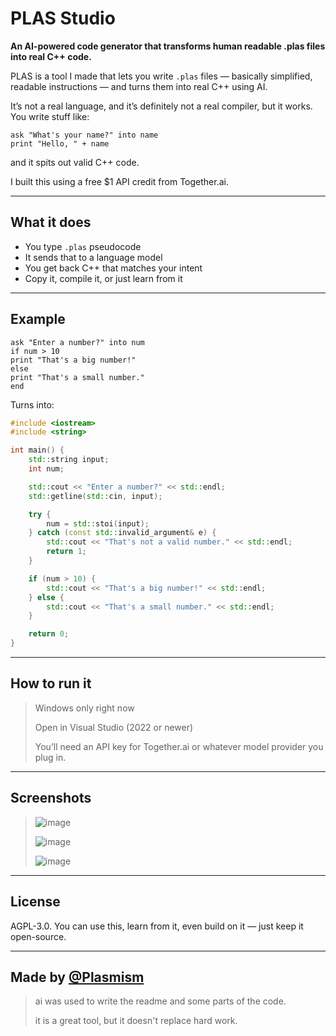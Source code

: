 # PLAS Studio

**An AI-powered code generator that transforms human readable .plas files into real C++ code.**

PLAS is a tool I made that lets you write `.plas` files — basically simplified, readable instructions — and turns them into real C++ using AI.

It’s not a real language, and it’s definitely not a real compiler, but it works. You write stuff like:

```plas
ask "What's your name?" into name
print "Hello, " + name
```

and it spits out valid C++ code.

I built this using a free $1 API credit from Together.ai.

---

##  What it does

- You type `.plas` pseudocode  
- It sends that to a language model  
- You get back C++ that matches your intent  
- Copy it, compile it, or just learn from it  

---

## Example

```plas
ask "Enter a number?" into num
if num > 10
print "That's a big number!"
else
print "That's a small number."
end
```

Turns into:

```cpp
#include <iostream>
#include <string>

int main() {
    std::string input;
    int num;

    std::cout << "Enter a number?" << std::endl;
    std::getline(std::cin, input);

    try {
        num = std::stoi(input);
    } catch (const std::invalid_argument& e) {
        std::cout << "That's not a valid number." << std::endl;
        return 1;
    }

    if (num > 10) {
        std::cout << "That's a big number!" << std::endl;
    } else {
        std::cout << "That's a small number." << std::endl;
    }

    return 0;
}
```

---

## How to run it

 >Windows only right now
>
 >Open in Visual Studio (2022 or newer)
>
> You’ll need an API key for Together.ai or whatever model provider you plug in.

---

##  Screenshots

 
> ![image](https://github.com/user-attachments/assets/40ae5e5e-3c45-4c61-b40f-abd739590880)
>
> ![image](https://github.com/user-attachments/assets/b57c29ae-6da7-48d8-8eb1-ce47bd485944)
>
> ![image](https://github.com/user-attachments/assets/d066b58d-0e77-4302-8e22-54c9e3d1881c)



---

## License

AGPL-3.0. You can use this, learn from it, even build on it — just keep it open-source.

---

## Made by [@Plasmism](https://github.com/Plasmism)

> ai was used to write the readme and some parts of the code.
>
> it is a great tool, but it doesn't replace hard work.

